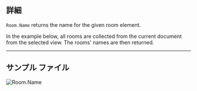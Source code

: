 ## 詳細
`Room.Name` returns the name for the given room element.

In the example below, all rooms are collected from the current document from the selected view. The rooms' names are then returned.
___
## サンプル ファイル

![Room.Name](./Revit.Elements.Room.Name_img.jpg)
